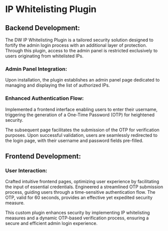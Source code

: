 # IP Whitelisting Plugin

## Backend Development:

The DW IP Whitelisting Plugin is a tailored security solution designed to fortify the admin login process with an additional layer of protection. Through this plugin, access to the admin panel is restricted exclusively to users originating from whitelisted IPs.

### Admin Panel Integration:
Upon installation, the plugin establishes an admin panel page dedicated to managing and displaying the list of authorized IPs.

### Enhanced Authentication Flow:
Implemented a frontend interface enabling users to enter their username, triggering the generation of a One-Time Password (OTP) for heightened security.

The subsequent page facilitates the submission of the OTP for verification purposes. Upon successful validation, users are seamlessly redirected to the login page, with their username and password fields pre-filled.

## Frontend Development:

### User Interaction:
Crafted intuitive frontend pages, optimizing user experience by facilitating the input of essential credentials.
Engineered a streamlined OTP submission process, guiding users through a time-sensitive authentication flow. The OTP, valid for 60 seconds, provides an effective yet expedited security measure.

This custom plugin enhances security by implementing IP whitelisting measures and a dynamic OTP-based verification process, ensuring a secure and efficient admin login experience.


